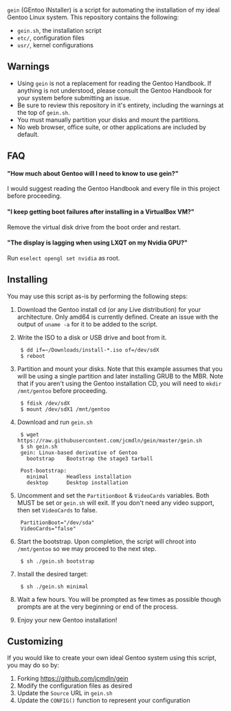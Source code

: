 `gein` (GEntoo INstaller) is a script for automating the installation of
my ideal Gentoo Linux system. This repository contains the following:

* `gein.sh`, the installation script
* `etc/`, configuration files
* `usr/`, kernel configurations


## Warnings

* Using `gein` is not a replacement for reading the Gentoo Handbook. If
  anything is not understood, please consult the Gentoo Handbook for
  your system before submitting an issue.
* Be sure to review this repository in it's entirety, including the
  warnings at the top of `gein.sh`.
* You must manually partition your disks and mount the partitions.
* No web browser, office suite, or other applications are included by
  default.


## FAQ

#### "How much about Gentoo will I need to know to use gein?"
I would suggest reading the Gentoo Handbook and every file in this
project before proceeding.

#### "I keep getting boot failures after installing in a VirtualBox VM?"
Remove the virtual disk drive from the boot order and restart.

#### "The display is lagging when using LXQT on my Nvidia GPU?"
Run `eselect opengl set nvidia` as root.


## Installing

You may use this script as-is by performing the following steps:

1. Download the Gentoo install cd (or any Live distribution) for your architecture. Only
amd64 is currently defined. Create an issue with the output of
`uname -a` for it to be added to the script.

2. Write the ISO to a disk or USB drive and boot from it.

        $ dd if=~/Downloads/install-*.iso of=/dev/sdX
        $ reboot

3. Partition and mount your disks. Note that this example assumes that
you will be using a single partition and later installing GRUB to the
MBR. Note that if you aren't using the Gentoo installation CD, you will
need to `mkdir /mnt/gentoo` before proceeding.

        $ fdisk /dev/sdX
        $ mount /dev/sdX1 /mnt/gentoo

4. Download and run `gein.sh`

        $ wget https://raw.githubusercontent.com/jcmdln/gein/master/gein.sh
        $ sh gein.sh
        gein: Linux-based derivative of Gentoo
          bootstrap    Bootstrap the stage3 tarball

        Post-bootstrap:
          minimal      Headless installation
          desktop      Desktop installation

5. Uncomment and set the `PartitionBoot` & `VideoCards` variables. Both
MUST be set or `gein.sh` will exit. If you don't need any video support,
then set `VideoCards` to false.

        PartitionBoot="/dev/sda"
        VideoCards="false"

6. Start the bootstrap. Upon completion, the script will chroot into
`/mnt/gentoo` so we may proceed to the next step.

        $ sh ./gein.sh bootstrap

7. Install the desired target:

        $ sh ./gein.sh minimal

8. Wait a few hours. You will be prompted as few times as possible though
prompts are at the very beginning or end of the process.

9. Enjoy your new Gentoo installation!


## Customizing

If you would like to create your own ideal Gentoo system using this
script, you may do so by:

1. Forking https://github.com/jcmdln/gein
2. Modify the configuration files as desired
3. Update the `Source` URL in `gein.sh`
4. Update the `CONFIG()` function to represent your configuration
